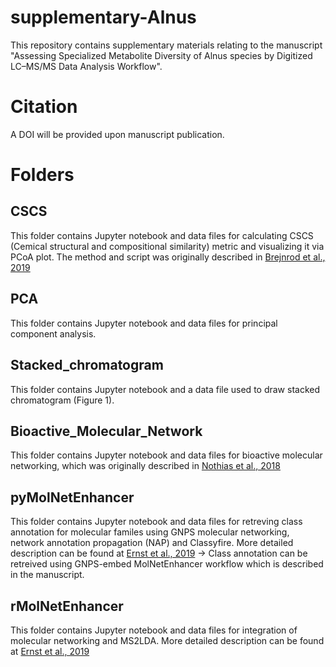 # supplementary-Alnus
This repository contains supplementary materials relating to the manuscript "Assessing Specialized Metabolite Diversity of Alnus species by Digitized LC–MS/MS Data Analysis Workflow".

# Citation

A DOI will be provided upon manuscript publication.


# Folders

## CSCS

This folder contains Jupyter notebook and data files for calculating CSCS (Cemical structural and compositional similarity) metric and visualizing it via PCoA plot. The method and script was originally described in [Brejnrod et al., 2019](https://doi.org/10.1101/546150)

## PCA

This folder contains Jupyter notebook and data files for principal component analysis.

## Stacked_chromatogram

This folder contains Jupyter notebook and a data file used to draw stacked chromatogram (Figure 1).

## Bioactive_Molecular_Network

This folder contains Jupyter notebook and data files for bioactive molecular networking, which was originally described in [Nothias et al., 2018](https://doi.org/10.1021/acs.jnatprod.7b00737)

## pyMolNetEnhancer

This folder contains Jupyter notebook and data files for retreving class annotation for molecular familes using GNPS molecular networking, network annotation propagation (NAP) and Classyfire. More detailed description can be found at [Ernst et al., 2019](https://doi.org/10.3390/metabo9070144)
-> Class annotation can be retreived using GNPS-embed MolNetEnhancer workflow which is described in the manuscript.

## rMolNetEnhancer

This folder contains Jupyter notebook and data files for integration of molecular networking and MS2LDA. More detailed description can be found at [Ernst et al., 2019](https://doi.org/10.3390/metabo9070144)


